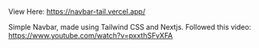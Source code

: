 View Here: https://navbar-tail.vercel.app/

Simple Navbar, made using Tailwind CSS and Nextjs.
Followed this video: https://www.youtube.com/watch?v=pxxthSFvXFA
